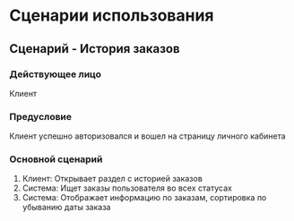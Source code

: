 # Сценарии использования
## Сценарий - История заказов
### Действующее лицо
Клиент
### Предусловие
Клиент успешно авторизовался и вошел на страницу личного кабинета
### Основной сценарий
1. Клиент: Открывает раздел с историей заказов
2. Система: Ищет заказы пользователя во всех статусах
3. Система: Отображает информацию по заказам, сортировка по убыванию даты заказа
